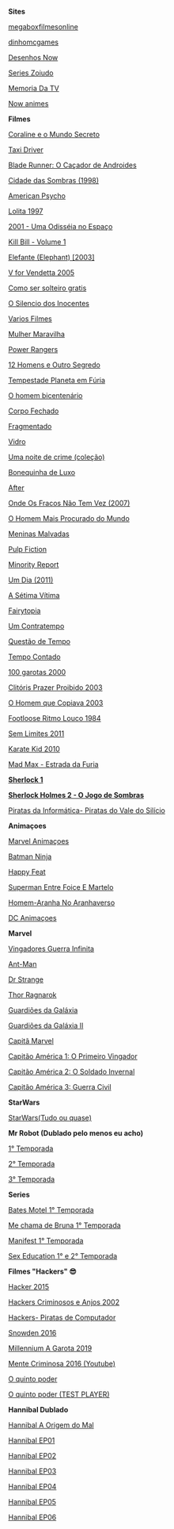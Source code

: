 
**Sites**

[megaboxfilmesonline](https://megaboxfilmesonline.com/tag/1998)

[dinhomcgames](https://dinhomcgames.blogspot.com/)

[Desenhos Now](https://nowanimes.com/category/desenhos/)

[Series Zoiudo](http://serieszoiudo.blogspot.com/)

[Memoria Da TV](https://www.memoriadatv.com)

[Now animes](https://nowanimes.com/)

**Filmes**

[Coraline e o Mundo Secreto](https://drive.google.com/file/d/1yV_bh6yhCejRpVGBJkMbcFKUQdSELkY5/view)

[Taxi Driver](https://drive.google.com/file/d/1Be2biVHmJJUwZeMyWiHdbFq7DvUJL9og/view)

[Blade Runner: O Caçador de Androides](https://drive.google.com/file/d/1lPgguiXrusQEB3h2SWtoSKp-bKOqWCGW/view)

[Cidade das Sombras (1998)](https://drive.google.com/file/d/0B5hmIXlBU7wyZkRrTmpZN3AweVk/view)

[American Psycho](https://drive.google.com/file/d/1097Fs88mAJy0JWbeNDT-UdGfKB-iqcv8/view)

[Lolita 1997](https://drive.google.com/file/d/1VfCr6XUnx6KIACmH559n_qAzGu1uGV36/view)

[2001 - Uma Odisséia no Espaço](https://drive.google.com/file/d/1v8k8dGtmZZcDLVOxJketCnut7PHTul0y/view)

[Kill Bill - Volume 1](https://drive.google.com/file/d/1urlc0Vfkb_vYyGgLEzcUVx4PrMyAv9Zf/view?usp=sharing)

[Elefante (Elephant) [2003]](https://drive.google.com/file/d/1CR97wG1MJKmMP8XwtP_m9HqnAbn4LANh/view)

[V for Vendetta 2005](https://docs.google.com/file/d/0B6eDbYHIWvfoRUdTMEVFQUdOVzA/view)

[Como ser solteiro gratis](https://drive.google.com/file/d/0B8t1OnccGh3NbVBDTTMzS0NiQTA/preview)

[O Silencio dos Inocentes](https://drive.google.com/file/d/15kieW092UPVBwjQa0LRsAEm5FrQXbH6S/view)

[Varios Filmes](https://drive.google.com/drive/folders/1DlFd6nHaZZSROgYjkGWUTp5_BKuTxQKI?usp=sharing)

[Mulher Maravilha](https://drive.google.com/file/d/111KeYgpLPDzyowcmdeqo_8BGkO6Kt9x_/view?usp=sharing)

[Power Rangers](https://drive.google.com/file/d/1TRGW5OuMKaEK4whaoJ1OB4Tzhqsqqq3v/view?usp=sharing)
 
[12 Homens e Outro Segredo](https://drive.google.com/file/d/1HsttgjItbKjvx3211jZykxiYeL2xaqI-/view?usp=sharing)

[Tempestade Planeta em Fúria](https://drive.google.com/file/d/1NUsvVoXCRN0BX8FnShNosV76--db84dg/view?usp=sharin)

[O homem bicentenário](https://drive.google.com/file/d/1sYPg6FfpMekHfVU5drFUjNLscmuTicPO/view)

[Corpo Fechado](https://drive.google.com/file/d/1iguyN945y2QEeE4PvY2dtQbC05-rk4ID/view)

[Fragmentado](https://drive.google.com/file/d/1xicRGBnEcTh0ucw3Yla6k465PBaDq2NN/view)

[Vidro](https://drive.google.com/file/d/1N0oQ253pRmygRT91DNS3yXzmsyDJ0tQs/view)

[Uma noite de crime (coleção)](https://drive.google.com/drive/folders/1UCrWpzGi2WfZVoQ5Ti_-BCRZlVdrTMnf)

[Bonequinha de Luxo](https://drive.google.com/file/d/1iT8LcocOQ7yOqe8hq1L-6XWr5pT7X25A/view)

[After](https://drive.google.com/file/d/1bgtbncypdxtbYhpupGf5Rcp6CBpJvJjK/view)

[Onde Os Fracos Não Tem Vez (2007)](https://drive.google.com/file/d/1MXyX9ifizOKysgPW9ohtyyMCZt4xg-Fz/view)

[O Homem Mais Procurado do Mundo](https://drive.google.com/file/d/1kVvDwVDo_s2ttqC8eGhIQNtydvQs81LK/view)

[Meninas Malvadas](https://drive.google.com/file/d/0B4nLNe9HQwT1WGdGdFV6cmtBMWc/view)

[Pulp Fiction](https://drive.google.com/file/d/1lAvWWjSMqFF3c1Pf5V-6PhVuIqlvOGfM/view)

[Minority Report](https://drive.google.com/file/d/1qpDJz7PPoBgdZS-ss6ZTLnfyW2FRojxq/view)

[Um Dia (2011)](https://drive.google.com/file/d/1xhnYwg-b087ryv6y-2af2wzY-zNZ5gH6/view)

[A Sétima Vítima](https://drive.google.com/file/d/1c883u0HHUsLyMQSUsvi-PGSeAO09uaeg/view)

[Fairytopia](https://drive.google.com/file/d/1Q-1YHGAI3PHoHJZHR-i4YJHnt5WLX6Wz/view)

[Um Contratempo](https://drive.google.com/file/d/0B5AXDsVHX4_-bWhvYldtWUg5dGs/view)

[Questão de Tempo](https://drive.google.com/file/d/13ymSkRQ80-6npS1q1ikPCFKtUNYdBZq2/view)

[Tempo Contado](https://drive.google.com/file/d/1RUUYx9dQTNOIZW-TAeHEu-TUI0qtseeM/view)

[100 garotas 2000](https://drive.google.com/file/d/13aFWa3fG3BLRWI44dJV0vLY-lsbqfOJg/view)

[Clitóris Prazer Proibido 2003](https://drive.google.com/file/d/0BwES4y1skhyQRXVMNklJOGY2RnM/view)

[O Homem que Copiava 2003](https://drive.google.com/file/d/1u3KzHmKs0kKL0prjOppijdQ60BgmAh4Y/view)

[Footloose Ritmo Louco 1984](https://drive.google.com/file/d/1wb2UnP_MUp6LKPpaaRb-GzZAsfXeOYT_/view)

[Sem Limites 2011](https://drive.google.com/file/d/0B0qC7HeoQLWvT3AwUDd6MmFlaG8/view)

[Karate Kid 2010](https://drive.google.com/file/d/1wXd9XhZAzxxFzPCTjAQPpvOIhQ-hFXD1/view)

[Mad Max - Estrada da Furia](https://drive.google.com/file/d/1kVIe5EY2Tg5Tdb5YZeYeP_KQyJce-sby/view)

[**Sherlock 1**](https://drive.google.com/file/d/1EPqEwscd2Dnmn7wGxjVsVBPRNfX0US9t/view)

[**Sherlock Holmes 2 - O Jogo de Sombras**](https://drive.google.com/file/d/1gtabj94xVKVmAE1NmFalYpcLKbmIQmqt/view)

[Piratas da Informática- Piratas do Vale do Silício](https://drive.google.com/file/d/133E9iltOGY65eoidV_XaunWD6fb936_g/view)

[]()

[]()

[]()



**Animaçoes**

[Marvel Animaçoes](https://drive.google.com/drive/folders/1GgW-5SRlEmAu1r1MHgWO_jvw1dyz1wJh?usp=sharing)

[Batman Ninja](https://drive.google.com/file/d/1-Oy7UZwsD4CRGVYkNXY6y2GNeaI6LzqZ/view?usp=sharing)

[Happy Feat](https://drive.google.com/file/d/1M40z7QFashjPb2I2GB2x4w125Fx4f8D3/view?usp=sharing)

[Superman Entre Foice E Martelo](https://drive.google.com/file/d/1Ncm8n1jTLfyee4MB2eBPgj8AJvSVHlTx/view)

[Homem-Aranha No Aranhaverso](https://drive.google.com/file/d/1oTn6HXod8EHS5JlBibnhjPSrqVhgNwjV/view)

[DC Animaçoes](https://drive.google.com/drive/folders/1iVXX4kViTXrSEGlQNYeeJvZ6tnOuibf-?usp=sharing)

[]()

[]()

[]()

[]()

[]()

[]()

[]()

[]()

[]()

[]()

[]()

[]()

[]()

[]()

[]()

[]()

**Marvel**

[Vingadores Guerra Infinita](https://drive.google.com/file/d/1Zl1iFczvg7uBRHPFCNtwiJQR5_CMGfVy/view?usp=sharing)

[Ant-Man](https://drive.google.com/file/d/1Mz3kpUalg2FmWjIQDcdQs8sfpcnnt8CF/view?usp=sharing)

[Dr Strange](https://drive.google.com/file/d/1aRDQEDph32sszpRyrG2d9Lw-ZknY0om6/view?usp=sharing)

[Thor Ragnarok](https://drive.google.com/file/d/1GXA1lb4vuPHy_DkJ7qaDIFjA1hcjDebv/view?usp=sharing)

[Guardiões da Galáxia ](https://drive.google.com/file/d/117Sdd4myBilEcsVl0mPwffkYTKCUEbfT/view)

[Guardiões da Galáxia II](https://drive.google.com/file/d/1VwhQ4WSYxKz89LMnGnD4ZvxCnvCFekp4/view)

[Capitã Marvel](https://drive.google.com/file/d/1XWll5iCzoYeyMjINEvOeXaRvMcHOn_03/view)

[]()

[Capitão América 1: O Primeiro Vingador](https://drive.google.com/file/d/1rhfbatS9ZqCd8-OamRIR4B5u4I7Q3vXg/view?usp=sharing)

[Capitão América 2: O Soldado Invernal](https://drive.google.com/file/d/1K4uIAX57iNt7HLlKQg_BaQkVOx77frne/view?usp=sharing)

[Capitão América 3: Guerra Civil](https://drive.google.com/file/d/1djHo3EJ-KPbkYQmxlryUNQjsRj41q_zj/view?usp=sharing)

[]()

[]()

[]()

[]()

[]()

[]()

[]()

[]()

[]()



**StarWars**

[StarWars(Tudo ou quase)](https://drive.google.com/drive/folders/1-4ABnWoLmZoBngiI7I4fOPvTkEgsI9DU)

[]()

[]()

[]()

[]()

[]()

[]()

[]()

[]()




**Mr Robot (Dublado pelo menos eu acho)**

[1° Temporada](https://drive.google.com/drive/folders/0B7HedyN_NKSTNm9DR3Z6LUo0WG8?sort=13&direction=a)

[2° Temporada](https://drive.google.com/drive/folders/1xuiE1cbpLYpdeAgNJUmB3tb-L4cS6y9U?usp=sharing)

[3° Temporada](https://drive.google.com/drive/folders/1SqmsosdamV71LTk_Jp75fWNNrfjfUIJu?usp=sharing)



**Series**

[Bates Motel 1° Temporada](https://drive.google.com/drive/folders/1OHybmA01-cYTHBqIWPSTKSvZckciNIeg?usp=sharing)

[Me chama de Bruna 1° Temporada](https://drive.google.com/drive/folders/1P_X1M-jePM8zhlyge8mtK0mvJwHTrMXT)

[Manifest 1° Temporada](https://drive.google.com/drive/folders/10rwSjSOVPZ9b3fk1G63DAslJ9bn7XEF-)

[Sex Education 1° e 2° Temporada](https://drive.google.com/drive/folders/1Q2e_SBjyka_LJax9nbD5v02wXWLZ5edi)

[](https://drive.google.com/drive/folders/1JKNtbla-rBVb-B-dZryjXXm92QgUScio)

[]()

[]()

[]()

[]()

**Filmes "Hackers" 😎** 

[Hacker 2015](https://drive.google.com/file/d/0B9cyUs4KSYdnU0RkNkRabWZ3Vjg/view)

[Hackers Criminosos e Anjos 2002](https://drive.google.com/file/d/1E9ieZ8RvLK2NQybr76xcXqqBonxAOnC8/view)

[Hackers- Piratas de Computador ](https://drive.google.com/file/d/1j6JxPByva6oWv-zixxGbbXTQNl4yvkRB/view)

[Snowden 2016](https://drive.google.com/file/d/0BzIT5bTTHI8xOXl6SllxN05PTTg/view?usp=sharing)

[Millennium A Garota 2019](https://drive.google.com/file/d/1EiKnicRi4Zw7qWIYXZojZzqTkCU0fpvo/view)

[Mente Criminosa 2016 (Youtube)](https://youtu.be/tZt8nxEt0kA) 

[O quinto poder](https://gofilmes.me/o-quinto-poder) 

[O quinto poder (TEST PLAYER)](https://gofilmes.me/play/h.php?eGFkV2VQWFBrOFhNUm9wSFBBR1RZdz09) 

[]() 

[]() 

[]() 

[]() 

[]() 

[]() 

[]() 

[]() 

**Hannibal Dublado**

[Hannibal A Origem do Mal](https://drive.google.com/file/d/12aF_CA2tPqWnyGnybP5QO5ByNvOjhmHF/view)

[Hannibal EP01](https://files.catbox.moe/eu6ezg.mp4)

[Hannibal EP02](https://files.catbox.moe/z6rfpt.mp4) 

[Hannibal EP03](https://files.catbox.moe/o3jkzg.mp4) 

[Hannibal EP04](https://files.catbox.moe/p5etbk.mp4) 

[Hannibal EP05](https://files.catbox.moe/cw8x62.mp4) 

[Hannibal EP06](https://files.catbox.moe/i6erex.mp4) 



